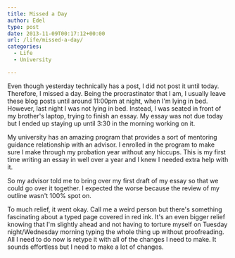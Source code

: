 ```yaml
---
title: Missed a Day
author: Edel
type: post
date: 2013-11-09T00:17:12+00:00
url: /life/missed-a-day/
categories:
  - Life
  - University

---
```

Even though yesterday technically has a post, I did not post it until today. Therefore, I missed a day. Being the procrastinator that I am, I usually leave these blog posts until around 11:00pm at night, when I'm lying in bed. However, last night I was not lying in bed. Instead, I was seated in front of my brother's laptop, trying to finish an essay. My essay was not due today but I ended up staying up until 3:30 in the morning working on it.

My university has an amazing program that provides a sort of mentoring guidance relationship with an advisor. I enrolled in the program to make sure I make through my probation year without any hiccups. This is my first time writing an essay in well over a year and I knew I needed extra help with it.

So my advisor told me to bring over my first draft of my essay so that we could go over it together. I expected the worse because the review of my outline wasn't 100% spot on.

To much relief, it went okay. Call me a weird person but there's something fascinating about a typed page covered in red ink. It's an even bigger relief knowing that I'm slightly ahead and not having to torture myself on Tuesday night/Wednesday morning typing the whole thing up without proofreading. All I need to do now is retype it with all of the changes I need to make. It sounds effortless but I need to make a lot of changes.


